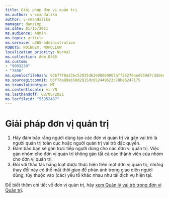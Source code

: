 ```yaml
---
title: Giải pháp đơn vị quản trị
ms.author: v-smandalika
author: v-smandalika
manager: dansimp
ms.date: 01/15/2021
ms.audience: Admin
ms.topic: article
ms.service: o365-administration
ROBOTS: NOINDEX, NOFOLLOW
localization_priority: Normal
ms.collection: Adm_O365
ms.custom:
- "9003230"
- "7896"
ms.openlocfilehash: 93b77f0a23bc53035d63e08869067aff25270aed559d7cddded04aaa92285302
ms.sourcegitcommit: b5f7da89a650d2915dc652449623c78be6247175
ms.translationtype: MT
ms.contentlocale: vi-VN
ms.lasthandoff: 08/05/2021
ms.locfileid: "53952487"
---
```

# <a name="administrative-unit-solution"></a>Giải pháp đơn vị quản trị

1. Hãy đảm bảo rằng người dùng tạo các đơn vị quản trị và gán vai trò là người quản trị toàn cục hoặc người quản trị vai trò đặc quyền.
2. Đảm bảo bạn sẽ gán trực tiếp người dùng cho các đơn vị quản trị. Việc gán nhóm cho đơn vị quản trị không gán tất cả các thành viên của nhóm cho đơn vị quản trị.
3. Đối với thao tác hàng loạt được thực hiện trên một đơn vị quản trị, những thay đổi này có thể mất thời gian để phản ánh trong giao diện người dùng, tùy thuộc vào (các) yếu tố khác nhau như tải dịch vụ hiện tại.

Để biết thêm chi tiết về đơn vị quản trị, hãy [xem Quản lý vai trò trong đơn vị Quản trị](https://docs.microsoft.com/azure/active-directory/roles/administrative-units).
